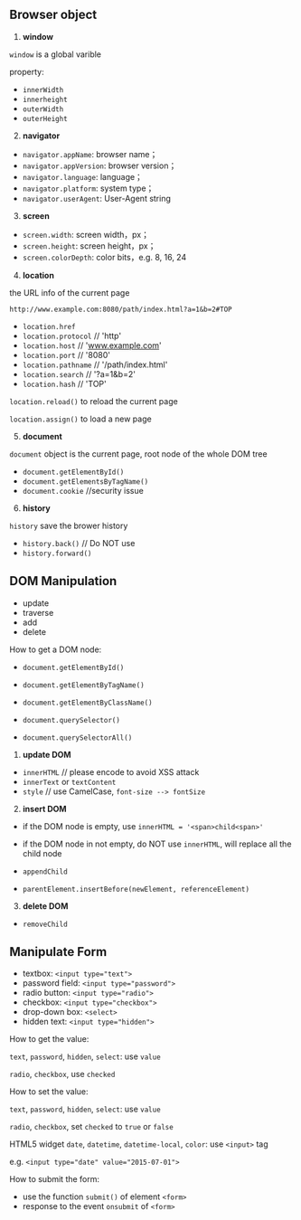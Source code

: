 ## Browser object

1. **window**

```window``` is a global varible

property: 
* ```innerWidth```
* ```innerheight```
* ```outerWidth```
* ```outerHeight```

2. **navigator**

* ```navigator.appName```: browser name；
* ```navigator.appVersion```: browser version；
* ```navigator.language```: language；
* ```navigator.platform```: system type；
* ```navigator.userAgent```: User-Agent string

3. **screen**

* ```screen.width```: screen width，px；
* ```screen.height```: screen height，px；
* ```screen.colorDepth```: color bits，e.g. 8, 16, 24

4. **location**

the URL info of the current page

```http://www.example.com:8080/path/index.html?a=1&b=2#TOP```

* ```location.href```
* ```location.protocol``` // 'http'
* ```location.host``` // 'www.example.com'
* ```location.port``` // '8080'
* ```location.pathname``` // '/path/index.html'
* ```location.search``` // '?a=1&b=2'
* ```location.hash``` // 'TOP'

```location.reload()``` to reload the current page

```location.assign()``` to load a new page

5. **document**

```document``` object is the current page, root node of the whole DOM tree

* ```document.getElementById()```
* ```document.getElementsByTagName()```
* ```document.cookie``` //security issue

6. **history**

```history``` save the brower history

* ```history.back()``` // Do NOT use
* ```history.forward()```


## DOM Manipulation

* update
* traverse
* add
* delete

How to get a DOM node:
* ```document.getElementById()```
* ```document.getElementByTagName()```
* ```document.getElementByClassName()```

* ```document.querySelector()```
* ```document.querySelectorAll()```

1. **update DOM**
* ```innerHTML``` // please encode to avoid XSS attack
* ```innerText``` or ```textContent```
* ```style``` // use CamelCase, ```font-size --> fontSize```

2. **insert DOM**
* if the DOM node is empty, use ```innerHTML = '<span>child<span>'```
* if the DOM node in not empty, do NOT use ```innerHTML```, will replace all the child node

* ```appendChild```
* ```parentElement.insertBefore(newElement, referenceElement)```

3. **delete DOM**
* ```removeChild```

## Manipulate Form

* textbox: ```<input type="text">```
* password field: ```<input type="password">```
* radio button: ```<input type="radio">```
* checkbox: ```<input type="checkbox">```
* drop-down box: ```<select>```
* hidden text: ```<input type="hidden">```

How to get the value:

```text```, ```password```, ```hidden```, ```select```: use ```value```

```radio```, ```checkbox```, use ```checked```

How to set the value:

```text```, ```password```, ```hidden```, ```select```: use ```value```

```radio```, ```checkbox```, set ```checked``` to ```true``` or ```false```

HTML5 widget
```date```, ```datetime```, ```datetime-local```, ```color```: use ```<input>``` tag

e.g. ```<input type="date" value="2015-07-01">```

How to submit the form:

* use the function ```submit()``` of element ```<form>```
* response to the event ```onsubmit``` of ```<form>```
